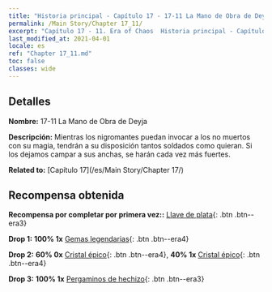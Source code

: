 ```yaml
---
title: "Historia principal - Capítulo 17 - 17-11 La Mano de Obra de Deyja"
permalink: /Main Story/Chapter 17_11/
excerpt: "Capítulo 17 - 11. Era of Chaos  Historia principal - Capítulo 17_11. 17-11 La Mano de Obra de Deyja"
last_modified_at: 2021-04-01
locale: es
ref: "Chapter 17_11.md"
toc: false
classes: wide
---
```


## Detalles

 **Nombre:** 17-11 La Mano de Obra de Deyja

 **Descripción:** Mientras los nigromantes puedan invocar a los no muertos con su magia, tendrán a su disposición tantos soldados como quieran. Si los dejamos campar a sus anchas, se harán cada vez más fuertes.

 **Related to:** [Capítulo 17](/es/Main Story/Chapter 17/)

## Recompensa obtenida

 **Recompensa por completar por primera vez::** [Llave de plata](/es/Items/con_693/){: .btn .btn--era3}

 **Drop 1:** **100% 1x** [Gemas legendarias](/es/Items/mat_58/){: .btn .btn--era4}

 **Drop 2:** **60% 0x** [Cristal épico](/es/Items/mat_52/){: .btn .btn--era4}, **40% 1x** [Cristal épico](/es/Items/mat_52/){: .btn .btn--era4}

 **Drop 3:** **100% 1x** [Pergaminos de hechizo](/es/Items/con_694/){: .btn .btn--era3}

